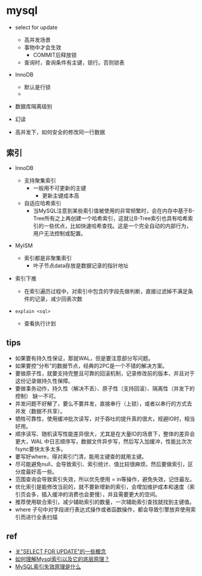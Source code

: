 
# mysql 

+ select for update
    + 高并发场景
    + 事物中才会生效
        + COMMIT后释放锁
    + 查询时，查询条件有主键，锁行。否则锁表

+ InnoDB
    + 默认是行锁
    + 

+ 数据库隔离级别

+ 幻读


+ 高并发下，如何安全的修改同一行数据


## 索引
+ InnoDB
    + 支持聚集索引
        + 一般用不可更新的主键
            + 更新主键成本高
    + 自适应哈希索引
        + 当MySQL注意到某些索引值被使用的非常频繁时，会在内存中基于B-Tree所有之上再创建一个哈希索引，这就让B-Tree索引也具有哈希索引的一些优点，比如快速哈希查找。这是一个完全自动的内部行为，用户无法控制或配置。
+ MyISM
    + 索引都是非聚集索引
        + 叶子节点data存放是数据记录的指针地址

+ 索引下推
    + 在索引遍历过程中，对索引中包含的字段先做判断，直接过滤掉不满足条件的记录，减少回表次数

+ `explain <sql>`
    + 查看执行计划



## tips
+ 如果要有持久性保证，那就WAL，但是要注意部分写问题。
+ 如果要控“分布”的数据节点，经典的2PC是一个不错的解决方案。
+ 要做原子性，就要支持完整且可靠的回滚机制，记录修改前的版本，并且对于这份记录做持久性保障。
+ 要做事务动作，持久性（解决不丢）、原子性（支持回滚）、隔离性（并发下的控制） 缺一不可。
+ 并发问题不好解了，要么不要并发，直接串行（上锁），或者以串行的方式去并发（数据不共享）。
+ 牺牲可靠性，使用缓冲批次读写，对于吞吐的提升真的很大，规避IO时，相当好用。
+ 顺序读写、随机读写性能差异很大，尤其是在大量IO的场景下，整体的差异会更大，WAL 中日志顺序写，数据文件异步写，然后写入加缓冲，性能比次次fsync要快太多太多。
+ 要写好where，得对索引门清，能用主键查的就用主键。
+ 尽可能避免null，会导致索引、索引统计、值比较很麻烦，然后要做索引，区分度最好高一些。
+ 范围查询会导致索引失效，所以优先使用 = in等操作，避免失效，记住最左。
+ 优化索引是能修改当前的，就不要新增新的索引，会增加维护成本和速度（索引页会多，插入缓冲的消费也会更慢），并且需要更大的空间。
+ 推荐使用联合索引，减少辅助索引的数量，一次辅助索引查找就找到主键值。
+ where 子句中对字段进行表达式操作或者函数操作，都会导致引擎放弃使用索引而进行全表扫描

## ref

+ [关"SELECT FOR UPDATE"的一些概念](https://www.huaweicloud.com/articles/2941282344610781fd8418a7947a027d.html)
+ [如何理解Mysql索引以及它的底层原理？](https://www.zhihu.com/question/436110377/answer/2951704887)
+ [MySQL索引失效原理是什么](https://www.zhihu.com/question/421944348/answer/2664024847)
